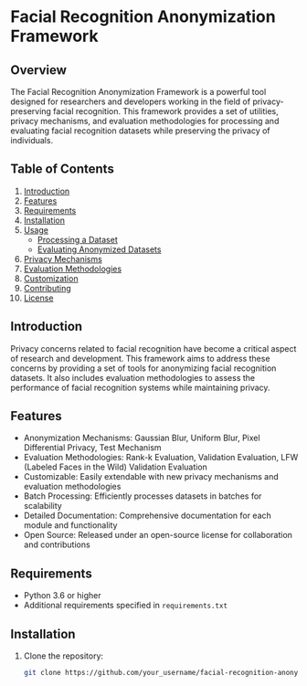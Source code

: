 # Facial Recognition Anonymization Framework

## Overview

The Facial Recognition Anonymization Framework is a powerful tool designed for researchers and developers working in the field of privacy-preserving facial recognition. This framework provides a set of utilities, privacy mechanisms, and evaluation methodologies for processing and evaluating facial recognition datasets while preserving the privacy of individuals.

## Table of Contents

1. [Introduction](#introduction)
2. [Features](#features)
3. [Requirements](#requirements)
4. [Installation](#installation)
5. [Usage](#usage)
   - [Processing a Dataset](#processing-a-dataset)
   - [Evaluating Anonymized Datasets](#evaluating-anonymized-datasets)
6. [Privacy Mechanisms](#privacy-mechanisms)
7. [Evaluation Methodologies](#evaluation-methodologies)
8. [Customization](#customization)
9. [Contributing](#contributing)
10. [License](#license)

## Introduction

Privacy concerns related to facial recognition have become a critical aspect of research and development. This framework aims to address these concerns by providing a set of tools for anonymizing facial recognition datasets. It also includes evaluation methodologies to assess the performance of facial recognition systems while maintaining privacy.

## Features

- Anonymization Mechanisms: Gaussian Blur, Uniform Blur, Pixel Differential Privacy, Test Mechanism
- Evaluation Methodologies: Rank-k Evaluation, Validation Evaluation, LFW (Labeled Faces in the Wild) Validation Evaluation
- Customizable: Easily extendable with new privacy mechanisms and evaluation methodologies
- Batch Processing: Efficiently processes datasets in batches for scalability
- Detailed Documentation: Comprehensive documentation for each module and functionality
- Open Source: Released under an open-source license for collaboration and contributions

## Requirements

- Python 3.6 or higher
- Additional requirements specified in `requirements.txt`

## Installation

1. Clone the repository:

   ```bash
   git clone https://github.com/your_username/facial-recognition-anonymization.git
